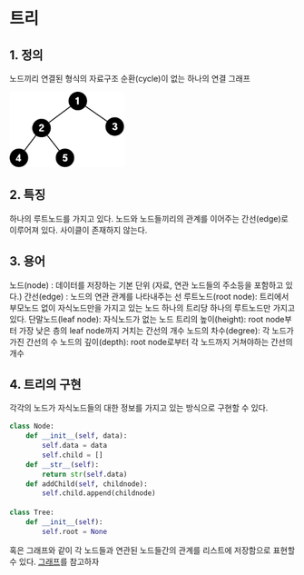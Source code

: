# 트리
## 1. 정의

노드끼리 연결된 형식의 자료구조
순환(cycle)이 없는 하나의 연결 그래프

<img src = "../image/tree/tree.png" width="40%" height="40%"/>

## 2. 특징

하나의 루트노드를 가지고 있다.
노드와 노드들끼리의 관계를 이어주는 간선(edge)로 이루어져 있다.
사이클이 존재하지 않는다.

## 3. 용어

노드(node) : 데이터를 저장하는 기본 단위 (자료, 연관 노드들의 주소등을 포함하고 있다.)
간선(edge) : 노드의 연관 관계를 나타내주는 선
루트노드(root node): 트리에서 부모노드 없이 자식노드만을 가지고 있는 노드
                    하나의 트리당 하나의 루트노드만 가지고 있다.
단말노드(leaf node): 자식노드가 없는 노드
트리의 높이(height): root node부터 가장 낮은 층의 leaf node까지 거치는 간선의 개수
노드의 차수(degree): 각 노드가 가진 간선의 수
노드의 깊이(depth): root node로부터 각 노드까지 거쳐야하는 간선의 개수

## 4. 트리의 구현

각각의 노드가 자식노드들의 대한 정보를 가지고 있는 방식으로 구현할 수 있다.

```python
class Node:
    def __init__(self, data):
        self.data = data
        self.child = []
    def __str__(self):
        return str(self.data)
    def addChild(self, childnode):
        self.child.append(childnode)

class Tree:
    def __init__(self):
        self.root = None
```

혹은 그래프와 같이 각 노드들과 연관된 노드들간의 관계를 리스트에 저장함으로 표현할 수 있다.
[그래프](./그래프.md)를 참고하자